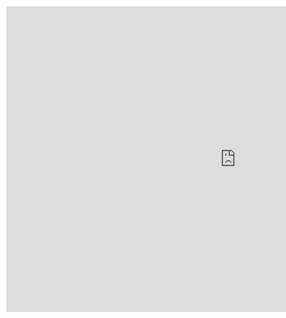 <iframe 
	border=0
	frameborder=0 
	height=800 
	width=1200
	src="https://www.runoob.com/linux/linux-comm-read.html">
</iframe>
